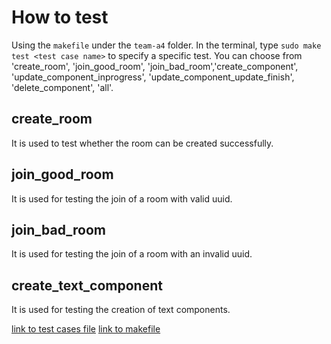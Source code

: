 # How to test

Using the `makefile` under the `team-a4` folder. In the terminal, type `sudo make test <test case name>` to specify a specific test. You can choose from 'create_room', 'join_good_room', 'join_bad_room','create_component', 'update_component_inprogress', 'update_component_update_finish', 'delete_component', 'all'.

## create_room
It is used to test whether the room can be created successfully.
## join_good_room
It is used for testing the join of a room with valid uuid. 
## join_bad_room
It is used for testing the join of a room with an invalid uuid. 
## create_text_component
It is used for testing the creation of text components.

[link to test cases file](https://github.com/CS130-W20/team-A4/blob/master/backend/test.js)
[link to makefile](https://github.com/CS130-W20/team-A4/blob/master/makefile)


